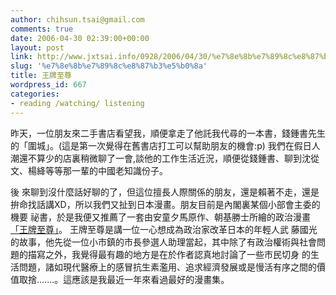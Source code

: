```yaml
---
author: chihsun.tsai@gmail.com
comments: true
date: 2006-04-30 02:39:00+00:00
layout: post
link: http://www.jxtsai.info/0928/2006/04/30/%e7%8e%8b%e7%89%8c%e8%87%b3%e5%b0%8a/
slug: '%e7%8e%8b%e7%89%8c%e8%87%b3%e5%b0%8a'
title: 王牌至尊
wordpress_id: 667
categories:
- reading /watching/ listening
---
```


昨天，一位朋友來二手書店看望我，順便拿走了他託我代尋的一本書，錢鍾書先生的「圍城」。(這是第一次覺得在舊書店打工可以幫助朋友的機會:p) 我們在假日人潮還不算少的店裏稍微聊了一會,談他的工作生活近況，順便從錢鍾書、聊到沈從文、楊絳等等那一輩的中國老知識份子。  
  
![]()後 來聊到沒什麼話好聊的了，但這位擅長人際關係的朋友，還是賴著不走，還是拚命找話講XD，所以我們又扯到日本漫畫。朋友目前是內閣裏某個小部會主委的機要 祕書，於是我便又推薦了一套由安童夕馬原作、朝基勝士所繪的政治漫畫[「王牌至尊」](http://www.books.com.tw/exep/prod/booksfile.php?item=0010160495)。 王牌至尊是講一位一心想成為政治家改革日本的年輕人武 藤國光的故事，他先從一位小市鎮的市長參選人助理當起，其中除了有政治權術與社會問題的描寫之外，我覺得最有趣的地方是在於作者認真地討論了一些市民切身 的生活問題，諸如現代醫療上的感冒抗生素濫用、追求經濟發展或是慢活有序之間的價值取捨.......。這應該是我最近一年來看過最好的漫畫集。
